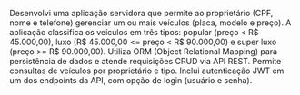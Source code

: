 Desenvolvi uma aplicação servidora que permite ao proprietário (CPF, nome e telefone) gerenciar um ou mais veículos (placa, modelo e preço). A aplicação classifica os veículos em três tipos: popular (preço < R$ 45.000,00), luxo (R$ 45.000,00 <= preço < R$ 90.000,00) e super luxo (preço >= R$ 90.000,00). Utiliza ORM (Object Relational Mapping) para persistência de dados e atende requisições CRUD via API REST. Permite consultas de veículos por proprietário e tipo. Inclui autenticação JWT em um dos endpoints da API, com opção de login (usuário e senha).

